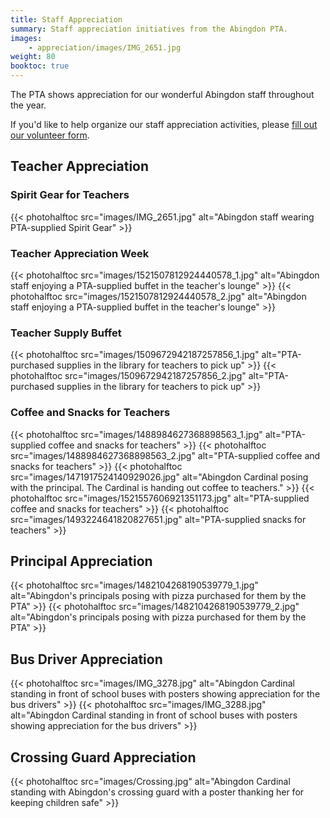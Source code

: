 ```yaml
---
title: Staff Appreciation
summary: Staff appreciation initiatives from the Abingdon PTA.
images:
    - appreciation/images/IMG_2651.jpg
weight: 80
booktoc: true
---
```


The PTA shows appreciation for our wonderful Abingdon staff throughout the year.

If you'd like to help organize our staff appreciation activities, please [fill out our volunteer form](https://docs.google.com/forms/d/e/1FAIpQLSf50HFDkNfDxP5VfE2LzsxKbUPZdmRGQTeNEUhXkU_qLCLWZQ/viewform?usp=sf_link).

## Teacher Appreciation

### Spirit Gear for Teachers
{{< photohalftoc src="images/IMG_2651.jpg" alt="Abingdon staff wearing PTA-supplied Spirit Gear" >}}

### Teacher Appreciation Week
{{< photohalftoc src="images/1521507812924440578_1.jpg" alt="Abingdon staff enjoying a PTA-supplied buffet in the teacher's lounge" >}}
{{< photohalftoc src="images/1521507812924440578_2.jpg" alt="Abingdon staff enjoying a PTA-supplied buffet in the teacher's lounge" >}}

### Teacher Supply Buffet

{{< photohalftoc src="images/1509672942187257856_1.jpg" alt="PTA-purchased supplies in the library for teachers to pick up" >}}
{{< photohalftoc src="images/1509672942187257856_2.jpg" alt="PTA-purchased supplies in the library for teachers to pick up" >}}

### Coffee and Snacks for Teachers

{{< photohalftoc src="images/1488984627368898563_1.jpg" alt="PTA-supplied coffee and snacks for teachers" >}}
{{< photohalftoc src="images/1488984627368898563_2.jpg" alt="PTA-supplied coffee and snacks for teachers" >}}
{{< photohalftoc src="images/1471917524140929026.jpg" alt="Abingdon Cardinal posing with the principal. The Cardinal is handing out coffee to teachers." >}}
{{< photohalftoc src="images/1521557606921351173.jpg" alt="PTA-supplied coffee and snacks for teachers" >}}
{{< photohalftoc src="images/1493224641820827651.jpg" alt="PTA-supplied snacks for teachers" >}}

## Principal Appreciation

{{< photohalftoc src="images/1482104268190539779_1.jpg" alt="Abingdon's principals posing with pizza purchased for them by the PTA" >}}
{{< photohalftoc src="images/1482104268190539779_2.jpg" alt="Abingdon's principals posing with pizza purchased for them by the PTA" >}}

## Bus Driver Appreciation

{{< photohalftoc src="images/IMG_3278.jpg" alt="Abingdon Cardinal standing in front of school buses with posters showing appreciation for the bus drivers" >}}
{{< photohalftoc src="images/IMG_3288.jpg" alt="Abingdon Cardinal standing in front of school buses with posters showing appreciation for the bus drivers" >}}

## Crossing Guard Appreciation

{{< photohalftoc src="images/Crossing.jpg" alt="Abingdon Cardinal standing with Abingdon's crossing guard with a poster thanking her for keeping children safe" >}}